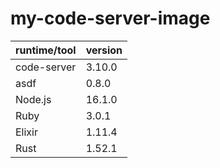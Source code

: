 # my-code-server-image

| runtime/tool | version |
| --- | --- |
| code-server | 3.10.0 |
| asdf | 0.8.0 |
| Node.js | 16.1.0 |
| Ruby | 3.0.1 |
| Elixir | 1.11.4 |
| Rust | 1.52.1 |

